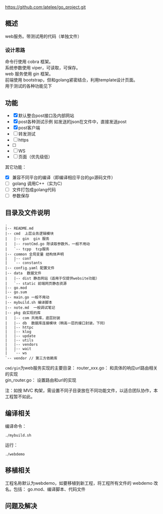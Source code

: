 https://github.com:latelee/go_project.git

## 概述
web服务。带测试用的代码（单独文件）

### 设计思路

命令行使用 cobra 框架。  
系统参数使用 viper，可读取，可保存。  
web 服务使用 gin 框架。    
前端使用 bootstrap，但和golang紧密结合，利用template设计页面。  
用于测试的各种功能见下

## 功能

- [x] 默认整合post接口及内部网站
- [x] post各种测试示例 如发送的json在文件中，直接发送post
- [x] post客户端
- [ ] 转发测试
- [ ] https
- [ ] 
- [ ] WS
- [ ] 页面（优先级低）

其它功能：

- [x] 兼容不同平台的编译（即编译相应平台的go源码文件）
- [ ] golang 调用C++（实为C）
- [ ] 文件打包成golang代码
- [ ] 参数保存

## 目录及文件说明
```
.
|-- README.md
|-- cmd  上层业务逻辑模块
|   |-- gin  gin 服务
|   |-- rootCmd.go 除读取参数外，一般不用动
|   `-- tcpp  tcp服务
|-- common 全局变量 结构体声明
|   |-- conf
|   `-- constants
|-- config.yaml 配置文件
|-- data  数据文件
|   |-- dist 静态网站（适用于仅提供website功能）
|   `-- static 前端网页静态资源
|-- go.mod
|-- go.sum
|-- main.go 一般不用动
|-- mybuild.sh 编译脚本
|-- note.md  一般调试笔记
|-- pkg 自实现的库
|   |-- com 共用库，底层封装
|   |-- db  数据库连接模块（稍高一层的接口封装，下同）
|   |-- httpc
|   |-- klog
|   |-- update
|   |-- utils
|   |-- vendors
|   |-- wait
|   `-- ws
`-- vendor // 第三方依赖库
```

`cmd/gin`为web服务实现的主要目录：
router_xxx.go： 和具体的响应url路由相关的实现  
gin_router.go： 设置路由和url的实现  

注：如按 MVC 构架，需设置不同子目录放在不同功能文件，以适合团队协作，本工程暂不如此。  

## 编译相关

编译命令：

```
./mybuild.sh
```

运行：
```
./webdemo
```

## 移植相关
工程名称默认为webdemo，如要移植到新工程，将工程所有文件的 webdemo 改名。包括：
go.mod、编译脚本、代码文件

## 问题及解决

